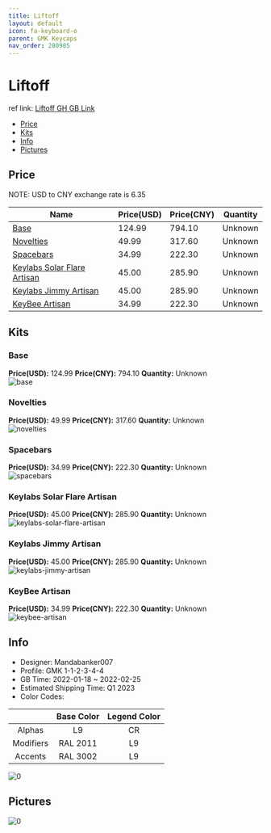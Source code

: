 ```yaml
---
title: Liftoff 
layout: default
icon: fa-keyboard-o
parent: GMK Keycaps
nav_order: 280985
---
```


# Liftoff 

ref link: [Liftoff GH GB Link](https://geekhack.org/index.php?topic=115937.0)

* [Price](#price)
* [Kits](#kits)
* [Info](#info)
* [Pictures](#pictures)

## Price

NOTE: USD to CNY exchange rate is 6.35

| Name          | Price(USD)   |  Price(CNY) | Quantity |
| ------------- | ------------ |  ---------- | -------- |
|[Base](#base)|124.99|794.10|Unknown|
|[Novelties](#novelties)|49.99|317.60|Unknown|
|[Spacebars](#spacebars)|34.99|222.30|Unknown|
|[Keylabs Solar Flare Artisan](#keylabs-solar-flare-artisan)|45.00|285.90|Unknown|
|[Keylabs Jimmy Artisan](#keylabs-jimmy-artisan)|45.00|285.90|Unknown|
|[KeyBee Artisan](#keybee-artisan)|34.99|222.30|Unknown|


## Kits
### Base  
**Price(USD):** 124.99	**Price(CNY):** 794.10	**Quantity:** Unknown  
<img src="{{ 'assets/images/gmk-keycaps/Liftoff/kits_pics/base.jpg' | relative_url }}" alt="base" class="image featured">

### Novelties  
**Price(USD):** 49.99	**Price(CNY):** 317.60	**Quantity:** Unknown  
<img src="{{ 'assets/images/gmk-keycaps/Liftoff/kits_pics/novelties.jpg' | relative_url }}" alt="novelties" class="image featured">

### Spacebars  
**Price(USD):** 34.99	**Price(CNY):** 222.30	**Quantity:** Unknown  
<img src="{{ 'assets/images/gmk-keycaps/Liftoff/kits_pics/spacebars.jpg' | relative_url }}" alt="spacebars" class="image featured">

### Keylabs Solar Flare Artisan  
**Price(USD):** 45.00	**Price(CNY):** 285.90	**Quantity:** Unknown  
<img src="{{ 'assets/images/gmk-keycaps/Liftoff/kits_pics/keylabs-solar-flare-artisan.jpg' | relative_url }}" alt="keylabs-solar-flare-artisan" class="image featured">

### Keylabs Jimmy Artisan  
**Price(USD):** 45.00	**Price(CNY):** 285.90	**Quantity:** Unknown  
<img src="{{ 'assets/images/gmk-keycaps/Liftoff/kits_pics/keylabs-jimmy-artisan.jpg' | relative_url }}" alt="keylabs-jimmy-artisan" class="image featured">

### KeyBee Artisan  
**Price(USD):** 34.99	**Price(CNY):** 222.30	**Quantity:** Unknown  
<img src="{{ 'assets/images/gmk-keycaps/Liftoff/kits_pics/keybee-artisan.png' | relative_url }}" alt="keybee-artisan" class="image featured">

## Info
* Designer: Mandabanker007  
* Profile: GMK 1-1-2-3-4-4  
* GB Time: 2022-01-18 ~ 2022-02-25  
* Estimated Shipping Time: Q1 2023  
* Color Codes:  

| |Base Color     | Legend Color
| :-------------: | :-------------: | :------------:
|Alphas|L9|CR
|Modifiers|RAL 2011|L9
|Accents|RAL 3002|L9

<img src="{{ 'assets/images/gmk-keycaps/Liftoff/0.jpg' | relative_url }}" alt="0" class="image featured">

## Pictures  
<img src="{{ 'assets/images/gmk-keycaps/Liftoff/rendering_pics/0.png' | relative_url }}" alt="0" class="image featured">
